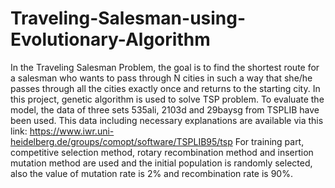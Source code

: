 # Traveling-Salesman-using-Evolutionary-Algorithm
In the Traveling Salesman Problem, the goal is to find the shortest route for a salesman who wants to pass through N cities in such a way that she/he passes through all the cities exactly once and returns to the starting city. In this project, genetic algorithm is used to solve TSP problem.
To evaluate the model, the data of three sets 535ali, 2103d and 29baysg from TSPLIB have been used. This data including necessary explanations are available via this link: https://www.iwr.uni-heidelberg.de/groups/comopt/software/TSPLIB95/tsp
For training part, competitive selection method, rotary recombination method and insertion mutation method are used and the initial population is randomly selected, also the value of mutation rate is 2% and recombination rate is 90%.
